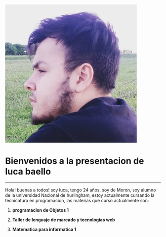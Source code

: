 ![avatar](./assets/avatar.png)

# Bienvenidos a la presentacion de luca baello
---

Hola! buenas a todos! soy luca, tengo 24 años, soy de Moron, soy alumno de la universidad Nacional de hurlingham, estoy actualmente cursando la tecnicatura en programacion, las materias que curso actualmente son:

1. **programacion de Objetos 1**

2. **Taller de lenguaje de marcado y tecnologias web**

3. **Matematica para informatica 1**

